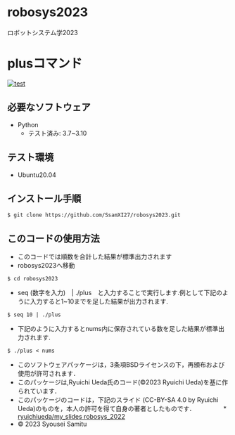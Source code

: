 # robosys2023
ロボットシステム学2023

# plusコマンド
[![test](https://github.com/SsamXI27/robosys2023/actions/workflows/test.yml/badge.svg)](https://github.com/SsamXI27/robosys2023/actions/workflows/test.yml)

## 必要なソフトウェア
* Python
  * テスト済み: 3.7~3.10

## テスト環境
* Ubuntu20.04

## インストール手順
```
$ git clone https://github.com/SsamXI27/robosys2023.git
```

## このコードの使用方法
* このコードでは順数を合計した結果が標準出力されます
* robosys2023へ移動
```
$ cd robosys2023
```
* seq (数字を入力)　| ./plus　と入力することで実行します.例として下記のように入力すると1~10までを足した結果が出力されます.
```
$ seq 10 | ./plus
```
* 下記のように入力するとnums内に保存されている数を足した結果が標準出力されます.
```
$ ./plus < nums
```
* このソフトウェアパッケージは，3条項BSDライセンスの下，再頒布および使用が許可されます．
* このパッケージは,Ryuichi Ueda氏のコード(©2023 Ryuichi Ueda)を基に作られています．
* このパッケージのコードは，下記のスライド (CC-BY-SA 4.0 by Ryuichi Ueda)のものを，本人の許可を得て自身の著者としたものです．
　　　　 * [ryuichiueda/my_slides robosys_2022](https://github.com/ryuichiueda/my_slides/tree/master/robosys_2022)
* © 2023 Syousei Samitu
